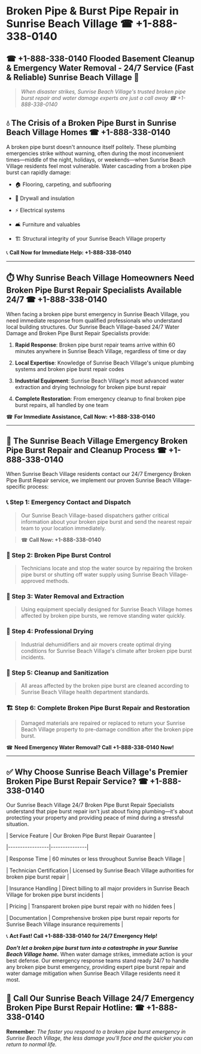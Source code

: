 # Broken Pipe & Burst Pipe Repair in Sunrise Beach Village ☎ +1-888-338-0140  
## ☎ +1-888-338-0140 Flooded Basement Cleanup & Emergency Water Removal - 24/7 Service (Fast & Reliable) Sunrise Beach Village 🚨  

> *When disaster strikes, Sunrise Beach Village's trusted broken pipe burst repair and water damage experts are just a call away ☎ +1-888-338-0140*  

## 💧 The Crisis of a Broken Pipe Burst in Sunrise Beach Village Homes ☎ +1-888-338-0140  

A broken pipe burst doesn't announce itself politely. These plumbing emergencies strike without warning, often during the most inconvenient times—middle of the night, holidays, or weekends—when Sunrise Beach Village residents feel most vulnerable. Water cascading from a broken pipe burst can rapidly damage:  

* 🏠 Flooring, carpeting, and subflooring  
* 🧱 Drywall and insulation  
* ⚡ Electrical systems  
* 🛋️ Furniture and valuables  
* 🏗️ Structural integrity of your Sunrise Beach Village property  

📞 **Call Now for Immediate Help: +1-888-338-0140**  

---  

## ⏱️ Why Sunrise Beach Village Homeowners Need Broken Pipe Burst Repair Specialists Available 24/7 ☎ +1-888-338-0140  

When facing a broken pipe burst emergency in Sunrise Beach Village, you need immediate response from qualified professionals who understand local building structures. Our Sunrise Beach Village-based 24/7 Water Damage and Broken Pipe Burst Repair Specialists provide:  

1. **Rapid Response**: Broken pipe burst repair teams arrive within 60 minutes anywhere in Sunrise Beach Village, regardless of time or day  
2. **Local Expertise**: Knowledge of Sunrise Beach Village's unique plumbing systems and broken pipe burst repair codes  
3. **Industrial Equipment**: Sunrise Beach Village's most advanced water extraction and drying technology for broken pipe burst repair  
4. **Complete Restoration**: From emergency cleanup to final broken pipe burst repairs, all handled by one team  

☎ **For Immediate Assistance, Call Now: +1-888-338-0140**  

---  

## 🔧 The Sunrise Beach Village Emergency Broken Pipe Burst Repair and Cleanup Process ☎ +1-888-338-0140  

When Sunrise Beach Village residents contact our 24/7 Emergency Broken Pipe Burst Repair service, we implement our proven Sunrise Beach Village-specific process:  

### 📞 Step 1: Emergency Contact and Dispatch  
> Our Sunrise Beach Village-based dispatchers gather critical information about your broken pipe burst and send the nearest repair team to your location immediately.  
> ☎ **Call Now: +1-888-338-0140**  

### 🚿 Step 2: Broken Pipe Burst Control  
> Technicians locate and stop the water source by repairing the broken pipe burst or shutting off water supply using Sunrise Beach Village-approved methods.  

### 🌊 Step 3: Water Removal and Extraction  
> Using equipment specially designed for Sunrise Beach Village homes affected by broken pipe bursts, we remove standing water quickly.  

### 💨 Step 4: Professional Drying  
> Industrial dehumidifiers and air movers create optimal drying conditions for Sunrise Beach Village's climate after broken pipe burst incidents.  

### 🧼 Step 5: Cleanup and Sanitization  
> All areas affected by the broken pipe burst are cleaned according to Sunrise Beach Village health department standards.  

### 🏗️ Step 6: Complete Broken Pipe Burst Repair and Restoration  
> Damaged materials are repaired or replaced to return your Sunrise Beach Village property to pre-damage condition after the broken pipe burst.  

☎ **Need Emergency Water Removal? Call +1-888-338-0140 Now!**  

---  

## ✅ Why Choose Sunrise Beach Village's Premier Broken Pipe Burst Repair Service? ☎ +1-888-338-0140  

Our Sunrise Beach Village 24/7 Broken Pipe Burst Repair Specialists understand that pipe burst repair isn't just about fixing plumbing—it's about protecting your property and providing peace of mind during a stressful situation.  

| Service Feature | Our Broken Pipe Burst Repair Guarantee |  
|-----------------|---------------|  
| Response Time | 60 minutes or less throughout Sunrise Beach Village |  
| Technician Certification | Licensed by Sunrise Beach Village authorities for broken pipe burst repair |  
| Insurance Handling | Direct billing to all major providers in Sunrise Beach Village for broken pipe burst incidents |  
| Pricing | Transparent broken pipe burst repair with no hidden fees |  
| Documentation | Comprehensive broken pipe burst repair reports for Sunrise Beach Village insurance requirements |  

📞 **Act Fast! Call +1-888-338-0140 for 24/7 Emergency Help!**  

***Don't let a broken pipe burst turn into a catastrophe in your Sunrise Beach Village home.*** When water damage strikes, immediate action is your best defense. Our emergency response teams stand ready 24/7 to handle any broken pipe burst emergency, providing expert pipe burst repair and water damage mitigation when Sunrise Beach Village residents need it most.  

## 📱 Call Our Sunrise Beach Village 24/7 Emergency Broken Pipe Burst Repair Hotline: ☎ +1-888-338-0140  

**Remember**: *The faster you respond to a broken pipe burst emergency in Sunrise Beach Village, the less damage you'll face and the quicker you can return to normal life.*
